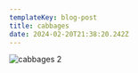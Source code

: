 ```yaml
---
templateKey: blog-post
title: cabbages
date: 2024-02-20T21:38:20.242Z
---
```

![](/uploads/screen-shot-2024-02-20-at-4.38.45-pm.png "cabbages 2")
